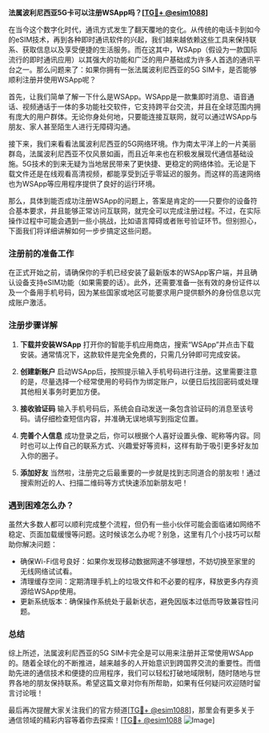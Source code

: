 **法属波利尼西亚5G卡可以注册WSApp吗？[[TG💪+ @esim1088](https://t.me/s/esim1088)]**

在当今这个数字化时代，通讯方式发生了翻天覆地的变化。从传统的电话卡到如今的eSIM技术，再到各种即时通讯软件的兴起，我们越来越依赖这些工具来保持联系、获取信息以及享受便捷的生活服务。而在这其中，WSApp（假设为一款国际流行的即时通讯应用）以其强大的功能和广泛的用户基础成为许多人首选的通讯平台之一。那么问题来了：如果你拥有一张法属波利尼西亚的5G SIM卡，是否能够顺利注册并使用WSApp呢？

首先，让我们简单了解一下什么是WSApp。WSApp是一款集即时消息、语音通话、视频通话于一体的多功能社交软件，它支持跨平台交流，并且在全球范围内拥有庞大的用户群体。无论你身处何地，只要能连接互联网，就可以通过WSApp与朋友、家人甚至陌生人进行无障碍沟通。

接下来，我们来看看法属波利尼西亚的5G网络环境。作为南太平洋上的一片美丽群岛，法属波利尼西亚不仅风景如画，而且近年来也在积极发展现代通信基础设施。5G技术的到来无疑为当地居民带来了更快捷、更稳定的网络体验。无论是下载文件还是在线观看高清视频，都能享受到近乎零延迟的服务。而这样的高速网络也为WSApp等应用程序提供了良好的运行环境。

那么，具体到能否成功注册WSApp的问题上，答案是肯定的——只要你的设备符合基本要求，并且能够正常访问互联网，就完全可以完成注册过程。不过，在实际操作过程中可能会遇到一些小挑战，比如语言障碍或者账号验证环节。但别担心，下面我们将详细讲解如何一步步搞定这些问题。

### 注册前的准备工作

在正式开始之前，请确保你的手机已经安装了最新版本的WSApp客户端，并且确认设备支持eSIM功能（如果需要的话）。此外，还需要准备一张有效的身份证件以及一个备用手机号码，因为某些国家或地区可能要求用户提供额外的身份信息以完成账户激活。

### 注册步骤详解

1. **下载并安装WSApp**
   打开你的智能手机应用商店，搜索“WSApp”并点击下载安装。通常情况下，这款软件是完全免费的，只需几分钟即可完成安装。

2. **创建新账户**
   启动WSApp后，按照提示输入手机号码进行注册。这里需要注意的是，尽量选择一个经常使用的号码作为绑定账户，以便日后找回密码或处理其他相关事务时更加方便。

3. **接收验证码**
   输入手机号码后，系统会自动发送一条包含验证码的消息至该号码。请仔细检查短信内容，并准确无误地填写到指定位置。

4. **完善个人信息**
   成功登录之后，你可以根据个人喜好设置头像、昵称等内容。同时也可以上传自己的联系方式、兴趣爱好等资料，这样有助于吸引更多好友加入你的圈子。

5. **添加好友**
   当然啦，注册完之后最重要的一步就是找到志同道合的朋友啦！通过搜索附近的人、扫描二维码等方式快速添加新朋友吧！

### 遇到困难怎么办？

虽然大多数人都可以顺利完成整个流程，但仍有一些小伙伴可能会面临诸如网络不稳定、页面加载缓慢等问题。这时候该怎么办呢？别急，这里有几个小技巧可以帮助你解决问题：

- 确保Wi-Fi信号良好：如果你发现移动数据网速不够理想，不妨切换至家里的无线网络试试看。
- 清理缓存空间：定期清理手机上的垃圾文件和不必要的程序，释放更多内存资源给WSApp使用。
- 更新系统版本：确保操作系统处于最新状态，避免因版本过低而导致兼容性问题。

### 总结

综上所述，法属波利尼西亚的5G SIM卡完全是可以用来注册并正常使用WSApp的。随着全球化的不断推进，越来越多的人开始意识到跨国界交流的重要性。而借助先进的通信技术和便捷的应用程序，我们可以轻松打破地域限制，随时随地与世界各地的朋友保持联系。希望这篇文章对你有所帮助，如果有任何疑问欢迎随时留言讨论哦！

最后再次提醒大家关注我们的官方频道[[TG💪+ @esim1088](https://t.me/s/esim1088)]，那里会有更多关于通信领域的精彩内容等着你去探索！[[TG💪+ @esim1088](https://t.me/s/esim1088) ![Image](https://i.postimg.cc/4NQfJmqS/Snipaste-2025-05-13-00-14-12.png)]